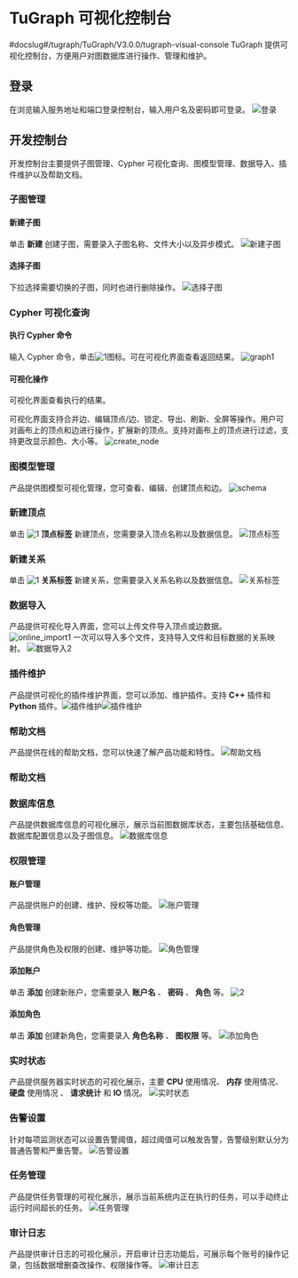 # TuGraph 可视化控制台
#docslug#/tugraph/TuGraph/V3.0.0/tugraph-visual-console
TuGraph 提供可视化控制台，方便用户对图数据库进行操作、管理和维护。

## 登录

在浏览输入服务地址和端口登录控制台，输入用户名及密码即可登录。
![登录](https://help-static-aliyun-doc.aliyuncs.com/assets/img/zh-CN/4764380461/p377462.png)

## 开发控制台

开发控制台主要提供子图管理、Cypher 可视化查询、图模型管理、数据导入、插件维护以及帮助文档。

### 子图管理

#### 新建子图

单击 **新建** 创建子图，需要录入子图名称、文件大小以及异步模式。
![新建子图](https://help-static-aliyun-doc.aliyuncs.com/assets/img/zh-CN/4764380461/p378013.png)

#### 选择子图

下拉选择需要切换的子图，同时也进行删除操作。
![选择子图](https://help-static-aliyun-doc.aliyuncs.com/assets/img/zh-CN/1623390461/p378805.png)

### Cypher 可视化查询

#### 执行 Cypher 命令

输入 Cypher 命令，单击![1](https://help-static-aliyun-doc.aliyuncs.com/assets/img/zh-CN/4764380461/p377967.png)图标。可在可视化界面查看返回结果。
![graph1](https://help-static-aliyun-doc.aliyuncs.com/assets/img/zh-CN/4764380461/p377465.png)

#### 可视化操作

可视化界面查看执行的结果。

可视化界面支持合并边、编辑顶点/边、锁定、导出、刷新、全屏等操作。用户可对画布上的顶点和边进行操作，扩展新的顶点。支持对画布上的顶点进行过滤，支持更改显示颜色、大小等。
![create_node](https://help-static-aliyun-doc.aliyuncs.com/assets/img/zh-CN/4764380461/p377486.png)

### 图模型管理

产品提供图模型可视化管理，您可查看、编辑、创建顶点和边。
![schema](https://help-static-aliyun-doc.aliyuncs.com/assets/img/zh-CN/4764380461/p377468.png)

### 新建顶点

单击 ![1](https://help-static-aliyun-doc.aliyuncs.com/assets/img/zh-CN/4764380461/p377960.png) **顶点标签** 新建顶点，您需要录入顶点名称以及数据信息。
![顶点标签](https://help-static-aliyun-doc.aliyuncs.com/assets/img/zh-CN/4764380461/p378004.png)

### 新建关系

单击 ![1](https://help-static-aliyun-doc.aliyuncs.com/assets/img/zh-CN/5764380461/p377983.png) **关系标签** 新建关系，您需要录入关系名称以及数据信息。
![关系标签](https://help-static-aliyun-doc.aliyuncs.com/assets/img/zh-CN/5764380461/p378002.png)

### 数据导入

产品提供可视化导入界面，您可以上传文件导入顶点或边数据。
![online_import1](https://help-static-aliyun-doc.aliyuncs.com/assets/img/zh-CN/5764380461/p377507.png)
一次可以导入多个文件，支持导入文件和目标数据的关系映射。
![数据导入2](https://help-static-aliyun-doc.aliyuncs.com/assets/img/zh-CN/5764380461/p377511.png)

### 插件维护

产品提供可视化的插件维护界面，您可以添加、维护插件。支持 **C++** 插件和 **Python** 插件。![插件维护](https://help-static-aliyun-doc.aliyuncs.com/assets/img/zh-CN/5764380461/p378009.png)![插件维护](https://help-static-aliyun-doc.aliyuncs.com/assets/img/zh-CN/5764380461/p378007.png)

### 帮助文档

产品提供在线的帮助文档，您可以快速了解产品功能和特性。
![帮助文档](https://help-static-aliyun-doc.aliyuncs.com/assets/img/zh-CN/5764380461/p377516.png)

### 帮助文档

### 数据库信息

产品提供数据库信息的可视化展示，展示当前图数据库状态，主要包括基础信息、数据库配置信息以及子图信息。
![数据库信息](https://help-static-aliyun-doc.aliyuncs.com/assets/img/zh-CN/5764380461/p377521.png)

### 权限管理

#### 账户管理

产品提供账户的创建、维护、授权等功能。
![账户管理](https://help-static-aliyun-doc.aliyuncs.com/assets/img/zh-CN/5764380461/p377572.png)

#### 角色管理

产品提供角色及权限的创建、维护等功能。
![角色管理](https://help-static-aliyun-doc.aliyuncs.com/assets/img/zh-CN/6764380461/p377569.png)

#### 添加账户

单击 **添加** 创建新账户，您需要录入 **账户名** 、 **密码** 、 **角色** 等。
![2](https://help-static-aliyun-doc.aliyuncs.com/assets/img/zh-CN/6764380461/p377575.png)

#### 添加角色

单击 **添加** 创建新角色，您需要录入 **角色名称** 、 **图权限** 等。
![添加角色](https://help-static-aliyun-doc.aliyuncs.com/assets/img/zh-CN/6764380461/p377579.png)

### 实时状态

产品提供服务器实时状态的可视化展示，主要 **CPU** 使用情况、 **内存** 使用情况、 **硬盘** 使用情况 、 **请求统计** 和 **IO** 情况。
![实时状态](https://help-static-aliyun-doc.aliyuncs.com/assets/img/zh-CN/6764380461/p377585.png)

### 告警设置

针对每项监测状态可以设置告警阈值，超过阈值可以触发告警，告警级别默认分为普通告警和严重告警。
![告警设置](https://help-static-aliyun-doc.aliyuncs.com/assets/img/zh-CN/6764380461/p377590.png)

### 任务管理

产品提供任务管理的可视化展示，展示当前系统内正在执行的任务，可以手动终止运行时间超长的任务。
![任务管理](https://help-static-aliyun-doc.aliyuncs.com/assets/img/zh-CN/6764380461/p377593.png)

### 审计日志

产品提供审计日志的可视化展示，开启审计日志功能后，可展示每个账号的操作记录，包括数据增删查改操作、权限操作等。
![审计日志](https://help-static-aliyun-doc.aliyuncs.com/assets/img/zh-CN/6764380461/p377594.png)
